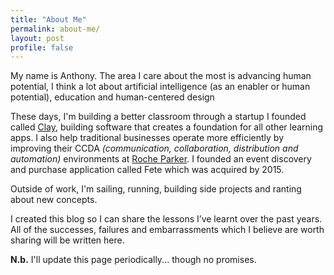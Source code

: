 ```yaml
---
title: "About Me"
permalink: about-me/
layout: post
profile: false
---
```


My name is Anthony. The area I care about the most is advancing human potential, I think a lot about artificial intelligence (as an enabler or human potential), education and human-centered design

These days, I'm building a better classroom through a startup I founded called [Clay](https://tryclay.com), building software that creates a foundation for all other learning apps. I also help traditional businesses operate more efficiently by improving their CCDA *(communication, collaboration, distribution and automation)* environments at [Roche Parker](https://rocheparker.com). I founded an event discovery and purchase application called Fete which was acquired by 2015.

Outside of work, I'm sailing, running, building side projects and ranting about new concepts.

I created this blog so I can share the lessons I’ve learnt over the past years. All of the successes, failures and embarrassments which I believe are worth sharing will be written here.

**N.b.** I'll update this page periodically... though no promises.